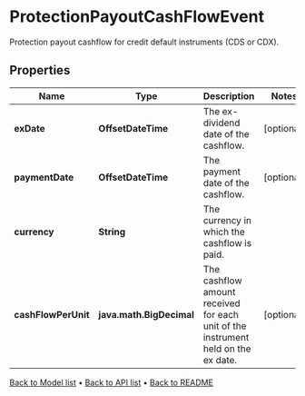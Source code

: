 

# ProtectionPayoutCashFlowEvent

Protection payout cashflow for credit default instruments (CDS or CDX).

## Properties

| Name | Type | Description | Notes |
|------------ | ------------- | ------------- | -------------|
|**exDate** | **OffsetDateTime** | The ex-dividend date of the cashflow. |  [optional] |
|**paymentDate** | **OffsetDateTime** | The payment date of the cashflow. |  [optional] |
|**currency** | **String** | The currency in which the cashflow is paid. |  |
|**cashFlowPerUnit** | **java.math.BigDecimal** | The cashflow amount received for each unit of the instrument held on the ex date. |  [optional] |



[Back to Model list](../README.md#documentation-for-models) &#8226; [Back to API list](../README.md#documentation-for-api-endpoints) &#8226; [Back to README](../README.md)


